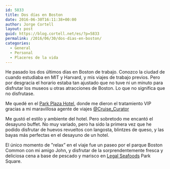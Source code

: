```yaml
---
id: 5833
title: Dos días en Boston
date: 2016-06-30T16:11:38+00:00
author: Jorge Cortell
layout: post
guid: https://blog.cortell.net/es/?p=5833
permalink: /2016/06/30/dos-dias-en-boston/
categories:
  - General
  - Personal
  - Placeres de la vida
---
```

He pasado los dos últimos días en Boston de trabajo. Conozco la ciudad de cuando estudiaba en MIT y Harvard, y mis viajes de trabajo previos. Pero por desgracia el horario estaba tan ajustado que no tuve ni un minuto para disfrutar los museos u otras atracciones de Boston. Lo que no significa que no disfrutase.

Me quedé en el [Park Plaza Hotel](https://www.bostonparkplaza.com/), donde me dieron el tratamiento VIP gracias a mi maravillosa agente de viajes [@Cruise_Curator](https://twitter.com/cruise_curator)

Me gustó el estilo y ambiente del hotel. Pero sobretodo me encantó el desayuno buffet. No muy variado, pero ha sido la primera vez que he podido disfrutar de huevos revueltos con langosta, blintzes de queso, y las bayas más perfectas en el desayuno de un hotel.

El único momento de "relax” en el viaje fue un paseo por el parque Boston Common con mi amigo John, y disfrutar de la sorprendentemente fresca y deliciosa cena a base de pescado y marisco en [Legal Seafoods](https://www.legalseafoods.com/restaurants/boston-park-square) Park Square.